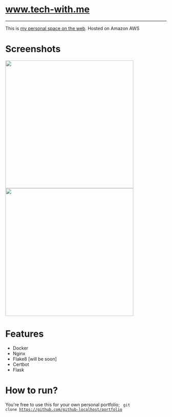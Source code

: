 # www.tech-with.me

----

This is [my personal space on the web](https://tech-with.me). Hosted on Amazon AWS


# Screenshots
<p float="left">
  <img src="https://github.com/github-localhost/portfolio/blob/b39074cd0c47b8c791ea7aae0c9ba7d262667d32/image.png" width="400">
  <img src="https://github.com/github-localhost/portfolio/blob/22598e5ec7941273496dfc0eb4e85dfc3b5614f7/image1.png" width="400">
</p>

# Features
- Docker
- Nginx
- Flake8 [will be soon]
- Certbot
- Flask


# How to run?

You're free to use this for your own personal portfolio; 
<code> git clone https://github.com/github-localhost/portfolio </code>
